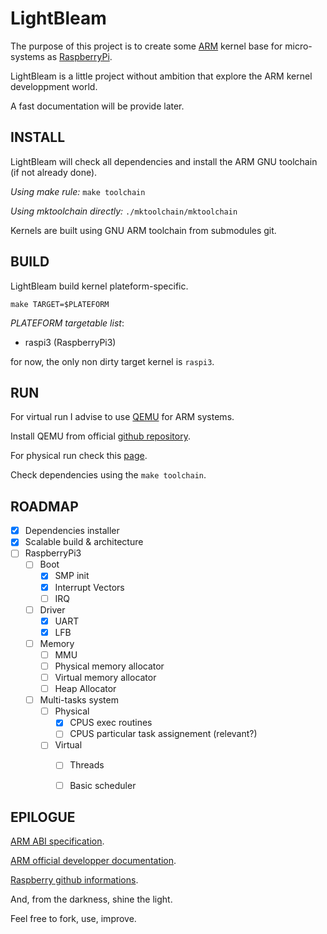 # LightBleam

The purpose of this project is to create some [ARM](https://en.wikipedia.org/wiki/ARM_architecture) kernel base for micro-systems as [RaspberryPi](https://fr.wikipedia.org/wiki/Raspberry_Pi).

LightBleam is a little project without ambition that explore the ARM kernel developpment world.

A fast documentation will be provide later.

## INSTALL

LightBleam will check all dependencies and install the ARM GNU toolchain (if not already done).

_Using make rule:_ `make toolchain`

_Using mktoolchain directly:_ `./mktoolchain/mktoolchain`

Kernels are built using GNU ARM toolchain from submodules git.

## BUILD

LightBleam build kernel plateform-specific.

`make TARGET=$PLATEFORM`

*PLATEFORM targetable list*:
  - raspi3 (RaspberryPi3)

for now, the only non dirty target kernel is `raspi3`.

## RUN

For virtual run I advise to use [QEMU](https://www.qemu.org/docs/master/qemu-doc.html) for ARM systems.

Install QEMU from official [github repository](https://github.com/qemu/qemu).

For physical run check this [page](https://wiki.osdev.org/Raspberry_Pi_Bare_Bones#Testing_your_operating_system_.28Real_Hardware.29).

Check dependencies using the `make toolchain`.

## ROADMAP

- [X] Dependencies installer
- [X] Scalable build & architecture
- [ ] RaspberryPi3
  - [ ] Boot
    - [X] SMP init
    - [X] Interrupt Vectors
    - [ ] IRQ
  - [ ] Driver
    - [X] UART 
    - [X] LFB
  - [ ] Memory
    - [ ] MMU
    - [ ] Physical memory allocator
    - [ ] Virtual memory allocator
    - [ ] Heap Allocator
  - [ ] Multi-tasks system
    - [ ] Physical
      - [X] CPUS exec routines
      - [ ] CPUS particular task assignement (relevant?)
    - [ ] Virtual
      - [ ] Threads
      - [ ] Basic scheduler



## EPILOGUE

[ARM ABI specification](http://infocenter.arm.com/help/index.jsp?topic=/com.arm.doc.ihi0042f/index.html).

[ARM official developper documentation](https://developer.arm.com/docs).

[Raspberry github informations](https://github.com/raspberrypi/firmware/wiki/).

And, from the darkness, shine the light.

Feel free to fork, use, improve.

